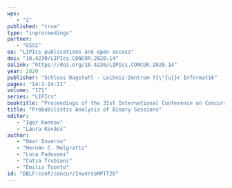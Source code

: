 ```yaml
---
wps: 
   - "2"
published: "true"
type: "inproceedings"
partner: 
   - "GSSI"
oa: "LIPIcs publications are open access"
doi: "10.4230/LIPIcs.CONCUR.2020.14"
oalink: "https://doi.org/10.4230/LIPIcs.CONCUR.2020.14"
year: 2020
publisher: "Schloss Dagstuhl - Leibniz-Zentrum f{\"{u}}r Informatik"
pages: "14:1-14:21"
volume: "171"
series: "LIPIcs"
booktitle: "Proceedings of the 31st International Conference on Concurrency Theory (CONCUR 2020)"
title: "Probabilistic Analysis of Binary Sessions"
editor: 
   - "Igor Konnov"
   - "Laura Kovács"
author: 
   - "Omar Inverso"
   - "Hernán C. Melgratti"
   - "Luca Padovani"
   - "Catia Trubiani"
   - "Emilio Tuosto"
id: "DBLP:conf/concur/InversoMPTT20"
---
```

